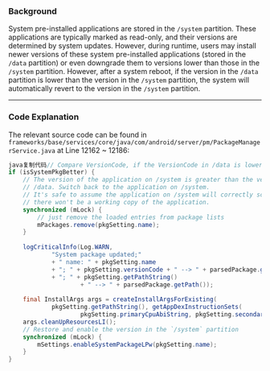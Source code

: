### Background

System pre-installed applications are stored in the `/system` partition. These applications are typically marked as read-only, and their versions are determined by system updates. However, during runtime, users may install newer versions of these system pre-installed applications (stored in the `/data` partition) or even downgrade them to versions lower than those in the `/system` partition. However, after a system reboot, if the version in the `/data` partition is lower than the version in the `/system` partition, the system will automatically revert to the version in the `/system` partition.

------

### **Code Explanation**

The relevant source code can be found in `frameworks/base/services/core/java/com/android/server/pm/PackageManagerService.java` at Line 12162 ~ 12186:

```java
java复制代码// Compare VersionCode, if the VersionCode in /data is lower, execute this branch
if (isSystemPkgBetter) {
    // The version of the application on /system is greater than the version on
    // /data. Switch back to the application on /system.
    // It's safe to assume the application on /system will correctly scan. If not,
    // there won't be a working copy of the application.
    synchronized (mLock) {
        // just remove the loaded entries from package lists
        mPackages.remove(pkgSetting.name);
    }
 
    logCriticalInfo(Log.WARN,
            "System package updated;"
            + " name: " + pkgSetting.name
            + "; " + pkgSetting.versionCode + " --> " + parsedPackage.getLongVersionCode()
            + "; " + pkgSetting.getPathString()
                    + " --> " + parsedPackage.getPath());
 
    final InstallArgs args = createInstallArgsForExisting(
            pkgSetting.getPathString(), getAppDexInstructionSets(
                    pkgSetting.primaryCpuAbiString, pkgSetting.secondaryCpuAbiString));
    args.cleanUpResourcesLI();
    // Restore and enable the version in the `/system` partition
    synchronized (mLock) {
        mSettings.enableSystemPackageLPw(pkgSetting.name);
    }
}
```